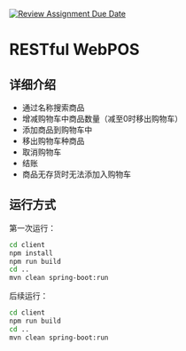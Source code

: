 [![Review Assignment Due Date](https://classroom.github.com/assets/deadline-readme-button-24ddc0f5d75046c5622901739e7c5dd533143b0c8e959d652212380cedb1ea36.svg)](https://classroom.github.com/a/0mhnc0uZ)
# RESTful WebPOS
## 详细介绍
* 通过名称搜索商品
* 增减购物车中商品数量（减至0时移出购物车）
* 添加商品到购物车中
* 移出购物车种商品
* 取消购物车
* 结账
* 商品无存货时无法添加入购物车

## 运行方式
第一次运行：
```bash
cd client
npm install
npm run build
cd ..
mvn clean spring-boot:run
```
后续运行：
```bash
cd client
npm run build
cd ..
mvn clean spring-boot:run
```